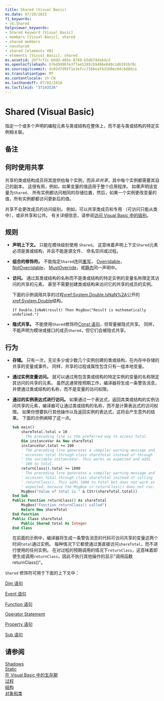 ```yaml
---
title: Shared (Visual Basic)
ms.date: 07/20/2015
f1_keywords:
- vb.Shared
helpviewer_keywords:
- Shared keyword [Visual Basic]
- members [Visual Basic], shared
- shared members
- nonshared
- shared [elements VB]
- elements [Visual Basic], shared
ms.assetid: 2bf7cf2c-b0dd-485e-8749-b5d674dab4cd
ms.openlocfilehash: b76d999bfe3f7ae5205cb9486e040c1d6191b78c
ms.sourcegitcommit: dc02d7d95f1e3efcc7166eaf431b0ec0dc9d8dca
ms.translationtype: MT
ms.contentlocale: zh-CN
ms.lasthandoff: 07/02/2018
ms.locfileid: "37143526"
---
```

# <a name="shared-visual-basic"></a>Shared (Visual Basic)
指定一个或多个声明的编程元素与类或结构在整体上，而不是与类或结构的特定实例相关联。  
  
## <a name="remarks"></a>备注  
  
## <a name="when-to-use-shared"></a>何时使用共享  
 共享的类或结构成员将其提供给每个实例，而非*非共享*，其中每个实例都需要其自己的副本。 这很有用，例如，如果变量的值适用于整个应用程序。 如果声明该变量为`Shared`、 所有实例都访问相同的存储位置，然后，如果一个实例更改变量的值，所有实例都都访问更新后的值。  
  
 共享不会更改成员的访问级别。 例如，可以共享类成员和专用 （可访问只能从类中），或非共享和公共。 有关详细信息，请参阅[访问 Visual Basic 中的级别](../../../visual-basic/programming-guide/language-features/declared-elements/access-levels.md)。  
  
## <a name="rules"></a>规则  
  
-   **声明上下文。** 只能在模块级别使用 `Shared`。 这意味着声明上下文`Shared`元素必须是类或结构，并且不能是源文件、 命名空间或过程。  
  
-   **组合的修饰符。** 不能指定`Shared`连同[重写](../../../visual-basic/language-reference/modifiers/overrides.md)， [Overridable](../../../visual-basic/language-reference/modifiers/overridable.md)， [NotOverridable](../../../visual-basic/language-reference/modifiers/notoverridable.md)， [MustOverride](../../../visual-basic/language-reference/modifiers/mustoverride.md)，或[静态](../../../visual-basic/language-reference/modifiers/static.md)同一声明中。  
  
-   **访问。** 通过其类或结构的名称而不是类或结构的特定实例的变量名称限定其访问的共享的元素。 甚至不需要创建类或结构来访问它的共享的成员的实例。  
  
     下面的示例调用共享的过程<xref:System.Double.IsNaN%2A>公开的<xref:System.Double>结构。  
  
     `If Double.IsNaN(result) Then MsgBox("Result is mathematically undefined.")`  
  
-   **隐式共享。** 不能使用`Shared`修饰符[Const 语句](../../../visual-basic/language-reference/statements/const-statement.md)，但常量被隐式共享。 同样，不能声明为模块或接口的成员`Shared`，但它们会被隐式共享。  
  
## <a name="behavior"></a>行为  
  
-   **存储。** 只有一次，无论多少或少数几个实例创建的类或结构，在内存中存储的共享的变量或事件。 同样，共享的过程或属性包含只有一组本地变量。  
  
-   **通过实例变量访问。** 就可以通过用包含类或结构的特定实例的变量的名称限定其访问的共享的元素。 虽然这通常按预期工作，编译器将生成一条警告消息，并使通过类或结构的名称，而不是变量的访问权限。  
  
-   **通过的实例表达式进行访问。** 如果通过一个表达式，返回其类或结构的实例访问共享的元素，编译器可让通过类或结构的名称，而不是计算表达式的访问权限。 如果你想要执行其他操作以及返回实例的表达式，这将会产生意外的结果。 下面的示例阐释了这一点。  
  
    ```vb
    Sub main()  
        shareTotal.total = 10  
        ' The preceding line is the preferred way to access total.  
        Dim instanceVar As New shareTotal  
        instanceVar.total += 100  
        ' The preceding line generates a compiler warning message and  
        ' accesses total through class shareTotal instead of through  
        ' the variable instanceVar. This works as expected and adds  
        ' 100 to total.  
        returnClass().total += 1000  
        ' The preceding line generates a compiler warning message and  
        ' accesses total through class shareTotal instead of calling  
        ' returnClass(). This adds 1000 to total but does not work as  
        ' expected, because the MsgBox in returnClass() does not run.  
        MsgBox("Value of total is " & CStr(shareTotal.total))  
    End Sub  
    Public Function returnClass() As shareTotal  
        MsgBox("Function returnClass() called")  
        Return New shareTotal  
    End Function  
    Public Class shareTotal  
        Public Shared total As Integer  
    End Class  
    ```  
  
     在前面的示例中，编译器将生成一条警告消息的代码可访问共享的变量这两个时间`total`通过实例。 每种情况下它都使通过类直接访问`shareTotal`，而不进行使用的任何实例。 在对过程的预期调用的情况下`returnClass`，这意味着即使生成调用`returnClass`，因此不执行其他操作的显示"调用函数 returnClass()"。  
  
 `Shared` 修饰符可用于下面的上下文中：  
  
 [Dim 语句](../../../visual-basic/language-reference/statements/dim-statement.md)  
  
 [Event 语句](../../../visual-basic/language-reference/statements/event-statement.md)  
  
 [Function 语句](../../../visual-basic/language-reference/statements/function-statement.md)  
  
 [Operator Statement](../../../visual-basic/language-reference/statements/operator-statement.md)  
  
 [Property 语句](../../../visual-basic/language-reference/statements/property-statement.md)  
  
 [Sub 语句](../../../visual-basic/language-reference/statements/sub-statement.md)  
  
## <a name="see-also"></a>请参阅  
 [Shadows](../../../visual-basic/language-reference/modifiers/shadows.md)  
 [Static](../../../visual-basic/language-reference/modifiers/static.md)  
 [在 Visual Basic 中的生存期](../../../visual-basic/programming-guide/language-features/declared-elements/lifetime.md)  
 [过程](../../../visual-basic/programming-guide/language-features/procedures/index.md)  
 [结构](../../../visual-basic/programming-guide/language-features/data-types/structures.md)  
 [对象和类](../../../visual-basic/programming-guide/language-features/objects-and-classes/index.md)

